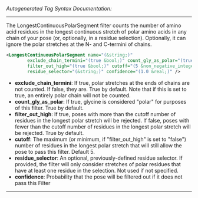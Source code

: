 <!-- THIS IS AN AUTOGENERATED FILE: Don't edit it directly, instead change the schema definition in the code itself. -->

_Autogenerated Tag Syntax Documentation:_

---
The LongestContinuousPolarSegment filter counts the number of amino acid residues in the longest continuous stretch of polar amino acids in any chain of your pose (or, optionally, in a residue selection).  Optionally, it can ignore the polar stretches at the N- and C-termini of chains.

```xml
<LongestContinuousPolarSegment name="(&string;)"
        exclude_chain_termini="(true &bool;)" count_gly_as_polar="(true &bool;)"
        filter_out_high="(true &bool;)" cutoff="(5 &non_negative_integer;)"
        residue_selector="(&string;)" confidence="(1.0 &real;)" />
```

-   **exclude_chain_termini**: If true, polar stretches at the ends of chains are not counted.  If false, they are.  True by default.  Note that if this is set to true, an entirely polar chain will not be counted.
-   **count_gly_as_polar**: If true, glycine is considered "polar" for purposes of this filter.  True by default.
-   **filter_out_high**: If true, poses with more than the cutoff number of residues in the longest polar stretch will be rejected.  If false, poses with fewer than the cutoff number of residues in the longest polar stretch will be rejected.  True by default.
-   **cutoff**: The maximum (or minimum, if "filter_out_high" is set to "false") number of residues in the longest polar stretch that will still allow the pose to pass this filter.  Default 5.
-   **residue_selector**: An optional, previously-defined residue selector.  If provided, the filter will only consider stretches of polar residues that have at least one residue in the selection.  Not used if not specified.
-   **confidence**: Probability that the pose will be filtered out if it does not pass this Filter

---
